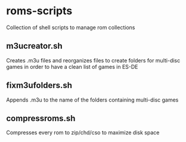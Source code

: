 # roms-scripts

Collection of shell scripts to manage rom collections

## m3ucreator.sh

Creates .m3u files and reorganizes files to create folders for multi-disc games in order to have a clean list of games in ES-DE

## fixm3ufolders.sh

Appends .m3u to the name of the folders containing multi-disc games

## compressroms.sh

Compresses every rom to zip/chd/cso to maximize disk space
